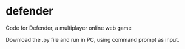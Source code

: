 # defender
Code for Defender, a multiplayer online web game

Download the .py file and run in PC, using command prompt as input.

